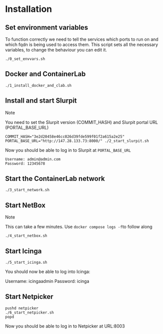 # Installation

## Set environment variables

To function correctly we need to tell the services which ports to run on and which fqdn is being used to access them. This script sets all the necessary variables, to change the behaviour you can edit it.

```
./0_set_envvars.sh
```

## Docker and ContainerLab

```
./1_install_docker_and_clab.sh
```

## Install and start Slurpit

> [!NOTE]
> You need to set the Slurpit version (COMMIT_HASH) and Slurpit portal URL (PORTAL_BASE_URL)

```
COMMIT_HASH="3e2d20458e46cc026d39fde599f01f2a615a2e25" PORTAL_BASE_URL="http://147.28.133.73:8000/" ./2_start_slurpit.sh
```

Now you should be able to log in to Slurpit at `PORTAL_BASE_URL`

```
Username: admin@admin.com
Password: 12345678
```

## Start the ContainerLab network

```
./3_start_network.sh
```

## Start NetBox

> [!NOTE]
> This can take a few minutes. Use `docker compose logs -f`to follow along

```
./4_start_netbox.sh
```

## Start Icinga

```
./5_start_icinga.sh
```

You should now be able to log into Icinga:

Username: icingaadmin
Password: icinga

## Start Netpicker

```
pushd netpicker
./6_start_netpicker.sh
popd
```

Now you should be able to log in to Netpicker at URL:8003